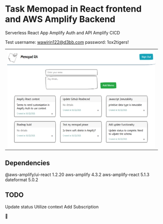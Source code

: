 # Task Memopad in React frontend and AWS Amplify Backend
Serverless React App
Amplify Auth and API
Amplify CICD

Test username: wawirin122@d3bb.com
password:  1ox2tigers!

<table>
<tbody>
 <tr>
<td align="center">
<img  style="width:500px" src="https://github.com/jparkley/memopad-react-amplify-graphql/blob/master/screenshot-react-amplify-01.png"> 
</td>
</tr>
 </tbody>
</table>


##  Dependencies
@aws-amplify/ui-react 1.2.20
aws-amplify 4.3.2
aws-amplify-react 5.1.3
dateformat 5.0.2


## TODO
Update status
Utilize context
Add Subscription

:musical_note:


